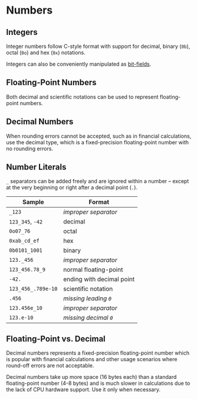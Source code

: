 Numbers
=======


Integers
--------

Integer numbers follow C-style format with support for decimal, binary (`0b`), octal (`0o`) and hex (`0x`) notations.

Integers can also be conveniently manipulated as [bit-fields](bit-fields.md).


Floating-Point Numbers
----------------------

Both decimal and scientific notations can be used to represent floating-point numbers.


Decimal Numbers
---------------

When rounding errors cannot be accepted, such as in financial calculations, use the decimal type,
which is a fixed-precision floating-point number with no rounding errors.


Number Literals
---------------

`_` separators can be added freely and are ignored within a number &ndash; except at the very
beginning or right after a decimal point (`.`).

| Sample             | Format                    |
| ------------------ | ------------------------- |
| `_123`             | _improper separator_      |
| `123_345`, `-42`   | decimal                   |
| `0o07_76`          | octal                     |
| `0xab_cd_ef`       | hex                       |
| `0b0101_1001`      | binary                    |
| `123._456`         | _improper separator_      |
| `123_456.78_9`     | normal floating-point     |
| `-42.`             | ending with decimal point |
| `123_456_.789e-10` | scientific notation       |
| `.456`             | _missing leading `0`_     |
| `123.456e_10`      | _improper separator_      |
| `123.e-10`         | _missing decimal `0`_     |


Floating-Point vs. Decimal
--------------------------

Decimal numbers represents a fixed-precision floating-point number which is popular with financial
calculations and other usage scenarios where round-off errors are not acceptable.

Decimal numbers take up more space (16 bytes each) than a standard floating-point number (4-8 bytes)
and is much slower in calculations due to the lack of CPU hardware support. Use it only when
necessary.
